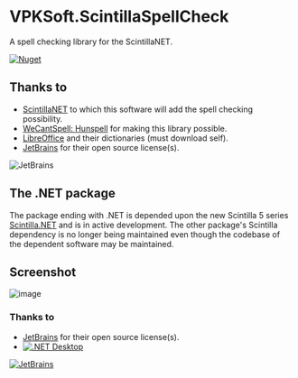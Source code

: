 # VPKSoft.ScintillaSpellCheck
A spell checking library for the ScintillaNET.

[![Nuget](https://img.shields.io/nuget/v/VPKSoft.ScintillaSpellCheck.NET)](https://www.nuget.org/packages/VPKSoft.ScintillaSpellCheck.NET/)

## Thanks to
* [ScintillaNET](https://github.com/jacobslusser/ScintillaNET) to which this software will add the spell checking possibility.
* [WeCantSpell: Hunspell](https://github.com/aarondandy/WeCantSpell.Hunspell) for making this library possible.
* [LibreOffice](https://github.com/LibreOffice/dictionaries) and their dictionaries (must download self).
* [JetBrains](http://www.jetbrains.com) for their open source license(s).

![JetBrains](http://www.vpksoft.net/site/External/JetBrains/jetbrains.svg)


## The .NET package
The package ending with .NET is depended upon the new Scintilla 5 series [Scintilla.NET](https://www.nuget.org/packages/Scintilla.NET/) and is in active development. The other package's Scintilla dependency is no longer being maintained even though the codebase of the dependent software may be maintained.

## Screenshot
![image](https://user-images.githubusercontent.com/40712699/57182641-0a6e3080-6eaa-11e9-86e9-9933d619e16a.png)


### Thanks to
* [JetBrains](https://www.jetbrains.com/?from=VPKSoft.ScintillaSpellCheck) for their open source license(s).
* [![.NET Desktop](https://github.com/VPKSoft/VPKSoft.ScintillaSpellCheck/actions/workflows/dotnet-desktop.yml/badge.svg)](https://github.com/VPKSoft/VPKSoft.ScintillaSpellCheck/actions/workflows/dotnet-desktop.yml)


[![JetBrains](http://www.vpksoft.net/site/External/JetBrains/jetbrains.svg)](https://www.jetbrains.com/?from=VPKSoft.ScintillaSpellCheck)
